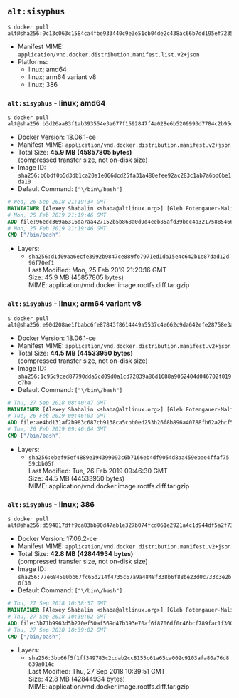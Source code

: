 ## `alt:sisyphus`

```console
$ docker pull alt@sha256:9c13c063c1584ca4fbe933440c9e3e51cb04de2c438ac66b7dd195ef7235c4c9
```

-	Manifest MIME: `application/vnd.docker.distribution.manifest.list.v2+json`
-	Platforms:
	-	linux; amd64
	-	linux; arm64 variant v8
	-	linux; 386

### `alt:sisyphus` - linux; amd64

```console
$ docker pull alt@sha256:b3d26aa83f1ab393554e3a677f1592847f4a028e6b5209993d7784c2b95dfbcc
```

-	Docker Version: 18.06.1-ce
-	Manifest MIME: `application/vnd.docker.distribution.manifest.v2+json`
-	Total Size: **45.9 MB (45857805 bytes)**  
	(compressed transfer size, not on-disk size)
-	Image ID: `sha256:b6bdf0b5d3db1ca20a1e066dcd25fa31a480efee92ac283c1ab7a6bd6be1da10`
-	Default Command: `["\/bin\/bash"]`

```dockerfile
# Wed, 26 Sep 2018 21:19:34 GMT
MAINTAINER [Alexey Shabalin <shaba@altlinux.org>] [Gleb Fotengauer-Malinovskiy <glebfm@altlinux.org>] [Mikhail Gordeev <obirvalger@altlinux.org]
# Mon, 25 Feb 2019 21:19:46 GMT
ADD file:96edc369a6316da7aa427152b5b868a0d9d4eeb85afd39bdc4a32175885466e3 in / 
# Mon, 25 Feb 2019 21:19:46 GMT
CMD ["/bin/bash"]
```

-	Layers:
	-	`sha256:d1d09aa6ecfe3992b9847ce889fe7971ed1da15e4c642b1e87dad12d96f70ef1`  
		Last Modified: Mon, 25 Feb 2019 21:20:16 GMT  
		Size: 45.9 MB (45857805 bytes)  
		MIME: application/vnd.docker.image.rootfs.diff.tar.gzip

### `alt:sisyphus` - linux; arm64 variant v8

```console
$ docker pull alt@sha256:e90d208ae1fbabc6fe87843f8614449a5537c4e662c9da642efe28758e3ad54c
```

-	Docker Version: 18.06.1-ce
-	Manifest MIME: `application/vnd.docker.distribution.manifest.v2+json`
-	Total Size: **44.5 MB (44533950 bytes)**  
	(compressed transfer size, not on-disk size)
-	Image ID: `sha256:1c95c9ced87790dda5cd09d0a1cd72839a86d1688a9062404d046702f019c7ba`
-	Default Command: `["\/bin\/bash"]`

```dockerfile
# Thu, 27 Sep 2018 08:40:47 GMT
MAINTAINER [Alexey Shabalin <shaba@altlinux.org>] [Gleb Fotengauer-Malinovskiy <glebfm@altlinux.org>] [Mikhail Gordeev <obirvalger@altlinux.org]
# Tue, 26 Feb 2019 09:46:03 GMT
ADD file:ae4bd131af2b983c687cb9138ca5cbb0ed253b26f8b896a40788fb62a2bcf5e3 in / 
# Tue, 26 Feb 2019 09:46:04 GMT
CMD ["/bin/bash"]
```

-	Layers:
	-	`sha256:ebef95ef4889e194399093c6b7166eb4df9054d8aa459ebae4ffaf7559cbb05f`  
		Last Modified: Tue, 26 Feb 2019 09:46:30 GMT  
		Size: 44.5 MB (44533950 bytes)  
		MIME: application/vnd.docker.image.rootfs.diff.tar.gzip

### `alt:sisyphus` - linux; 386

```console
$ docker pull alt@sha256:d594817dff9ca83bb90d47ab1e327b074fcd061e2921a4c1d944df5a2f73a5e4
```

-	Docker Version: 17.06.2-ce
-	Manifest MIME: `application/vnd.docker.distribution.manifest.v2+json`
-	Total Size: **42.8 MB (42844934 bytes)**  
	(compressed transfer size, not on-disk size)
-	Image ID: `sha256:77e684500bb67fc65d214f4735c67a9a4848f338b6f88be23d0c733c3e2b0f30`
-	Default Command: `["\/bin\/bash"]`

```dockerfile
# Thu, 27 Sep 2018 10:38:37 GMT
MAINTAINER [Alexey Shabalin <shaba@altlinux.org>] [Gleb Fotengauer-Malinovskiy <glebfm@altlinux.org>] [Mikhail Gordeev <obirvalger@altlinux.org]
# Thu, 27 Sep 2018 10:39:02 GMT
ADD file:3b71b9963d5b270ef50af569d47b393e70af6f8706df0c46bcf789fac1f300e2 in / 
# Thu, 27 Sep 2018 10:39:02 GMT
CMD ["/bin/bash"]
```

-	Layers:
	-	`sha256:3bb66f5f1ff349783c2cdab2cc8155c61a65ca002c9103afa80a76d8639a014c`  
		Last Modified: Thu, 27 Sep 2018 10:39:51 GMT  
		Size: 42.8 MB (42844934 bytes)  
		MIME: application/vnd.docker.image.rootfs.diff.tar.gzip

